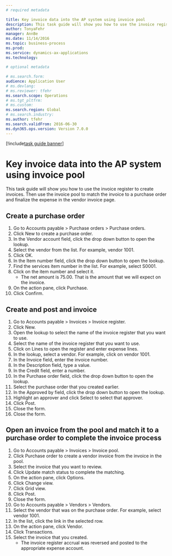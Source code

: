```yaml
--- 
# required metadata 
 
title: Key invoice data into the AP system using invoice pool
description: This task guide will show you how to use the invoice register to create invoices. 
author: TonyaFehr 
manager: AnnBe 
ms.date: 11/14/2016
ms.topic: business-process 
ms.prod:  
ms.service: dynamics-ax-applications 
ms.technology:  
 
# optional metadata 
 
# ms.search.form:   
audience: Application User 
# ms.devlang:  
# ms.reviewer: tfehr 
ms.search.scope: Operations 
# ms.tgt_pltfrm:  
# ms.custom:  
ms.search.region: Global
# ms.search.industry: 
ms.author: tfehr 
ms.search.validFrom: 2016-06-30 
ms.dyn365.ops.version: Version 7.0.0 
---
```


[!include[task guide banner](.../includes/task-guide-banner.md)]

# Key invoice data into the AP system using invoice pool

This task guide will show you how to use the invoice register to create invoices.  Then use the invoice pool to match the invoice to a purchase order and finalize the expense in the vendor invoice page.


## Create a purchase order
1. Go to Accounts payable > Purchase orders > Purchase orders.
2. Click New to create a purchase order.
3. In the Vendor account field, click the drop down button to open the lookup.
4. Select the vendor from the list. For example, vendor 1001.
5. Click OK.
6. In the Item number field, click the drop down button to open the lookup.
7. Find the services item number in the list. For example, select S0001.
8. Click on the item number and select it.
    * The net amount is 75.00.  That is the amount that we will expect on the invoice.  
9. On the action pane, click Purchase.
10. Click Confirm.

## Create and post and invoice
1. Go to Accounts payable > Invoices > Invoice register.
2. Click New.
3. Open the lookup to select the name of the invoice register that you want to use.
4. Select the name of the invoice register that you want to use.
5. Click on Lines to open the register and enter expense lines.
6. In the lookup, select a vendor. For example, click on vendor 1001.
7. In the Invoice field, enter the invoice number.
8. In the Description field, type a value.
9. In the Credit field, enter a number.
10. In the Purchase order field, click the drop down button to open the lookup.
11. Select the purchase order that you created earlier.
12. In the Approved by field, click the drop down button to open the lookup.
13. Highlight an approver and click Select to select that approver.
14. Click Post.
15. Close the form.
16. Close the form.

## Open an invoice from the pool and match it to a purchase order to complete the invoice process
1. Go to Accounts payable > Invoices > Invoice pool.
2. Click Purchase order to create a vendor invoice from the invoice in the pool.
3. Select the invoice that you want to review.
4. Click Update match status to complete the matching.
5. On the action pane, click Options.
6. Click Change view.
7. Click Grid view.
8. Click Post.
9. Close the form.
10. Go to Accounts payable > Vendors > Vendors.
11. Select the vendor that was on the purchase order. For example, select vendor 1001.
12. In the list, click the link in the selected row.
13. On the action pane, click Vendor.
14. Click Transactions.
15. Select the invoice that you created.
    * The invoice register accrual was reversed and posted to the appropriate expense account.  

